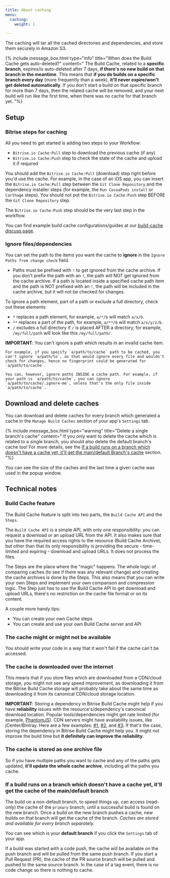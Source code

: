 ```yaml
---
title: About caching
menu:
  caching:
    weight: 1

---
```

The caching will tar all the cached directories and dependencies, and store them securely in Amazon S3.

{% include message_box.html type="info" title="When does the Build Cache gets auto-deleted?" content=" The Build Cache, related to a **specific branch**, expires/is auto-deleted after 7 days, **if there's no new build on that branch in the meantime**. This means that **if you do builds on a specific branch every day** (more frequently than a week), **it'll never expire/won't get deleted automatically**. If you don't start a build on that specific branch for more than 7 days, then the related cache will be removed, and your next build will run like the first time, when there was no cache for that branch yet.
"%}

## Setup

### Bitrise steps for caching

All you need to get started is adding two steps to your Workflow:

* `Bitrise.io Cache:Pull` step to download the previous cache (if any)
* `Bitrise.io Cache:Push` step to check the state of the cache and upload it if required

You should add the `Bitrise.io Cache:Pull` (download) step right before you'd use the cache.
For example, in the case of an iOS app, you can insert the `Bitrise.io Cache:Pull` step between the `Git Clone Repository` and the dependency installer steps (for example, the `Run CocoaPods install` or `Carthage` steps). You should not put the `Bitrise.io Cache:Push` step BEFORE the `Git Clone Repository` step.

The `Bitrise.io Cache:Push` step should be the very last step in the workflow.

You can find example build cache configurations/guides at our [build-cache discuss page](https://discuss.bitrise.io/tags/build-cache).

### Ignore files/dependencies

You can set the path to the items you want the cache to **ignore** in the `Ignore Paths from change check` field.

* Paths must be prefixed with `!` to get ignored from the cache archive. If you don't prefix the path with an `!`, the path will NOT get ignored from the cache archive.
  If a path is located inside a specified cache path item and the path is NOT prefixed with an `!`, the path will be included in the cache archive, but it will not be checked for changes.

To ignore a path element, part of a path or exclude a full directory, check out these elements:

* `*` replaces a path element, for example, `a/*/b` will match `a/x/b`.
* `**` replaces a part of the path, for example, `a/**/b` will match `a/x/y/z/b`.
* `/` excludes a full directory if `/` is placed AFTER a directory, for example, `/my/full/path` will look like this `/my/full/path/`.

**IMPORTANT**: You can't ignore a path which results in an invalid cache item.

    For example, if you specify `a/path/to/cache` path to be cached, you can't ignore `a/path/to`, as that would ignore every file and wouldn't check for changes, hence no fingerprint could be generated for `a/path/to/cache`.
    
    You can, however, ignore paths INSIDE a cache path. For example, if your path is `a/path/to/cache`, you can ignore `a/path/to/cache/.ignore-me`, unless that's the only file inside `a/path/to/cache`.

## Download and delete caches

You can download and delete caches for every branch which generated a cache in the `Manage Build Caches` section of your app's `Settings` tab.

{% include message_box.html type="warning" title="Delete a single branch's cache" content="
If you only want to delete the cache which is related to a single branch, you should also delete the default branch's cache too! For more details, see the [If a build runs on a branch which doesn't have a cache yet, it'll get the main/default Branch's cache](#if-a-build-runs-on-a-branch-which-doesnt-have-a-cache-yet-itll-get-the-maindefault-branchs-cache) section. "%}

You can see the size of the caches and the last time a given cache was used in the popup window.

## Technical notes

### Build Cache feature

The Build Cache feature is split into two parts, the `Build Cache API` and the `Steps`.

The `Build Cache API` is a simple API, with only one responsibility: you can request a download or an upload URL from the API.
It also makes sure that you have the required access rights to the resource (Build Cache Archive), but other than that its only responsibility is providing the secure - time-limited and expiring - download and upload URLs.
It does not process the files.

The Steps are the place where the "magic" happens.
The whole logic of comparing caches (to see if there was any relevant change) and creating the cache archives is done by the Steps.
This also means that you can write your own Steps and implement your own comparison and compression logic.
The Step just has to use the Build Cache API to get download and upload URLs, there's no restriction on the cache file format or on its content.

A couple more handy tips:

* You can create your own Cache steps
* You can create and use your own Build Cache server and API

### The cache might or might not be available

You should write your code in a way that it won't fail if the cache can't be accessed.

### The cache is downloaded over the internet

This means that if you store files which are downloaded from a CDN/cloud storage, you might not see
any speed improvement, as downloading it from the Bitrise Build Cache storage will probably take about the same time as downloading it from its canonical CDN/cloud storage location.

**IMPORTANT**: Storing a dependency in Bitrise Build Cache might help if you have **reliability** issues with the resource's/dependency's canonical download location. Popular tools/dependencies might get rate limited (for example, [PhantomJS](https://github.com/Medium/phantomjs/issues/501)). CDN servers might have availability issues, like jCenter/Bintray. Here are a few examples: [#1](http://status.bitrise.io/incidents/gcx1qn5lj7yt), [#2](http://status.bitrise.io/incidents/3ztgwxvwq7rm), and [#3](http://status.bitrise.io/incidents/dqpby9m1n274).
If that's the case, storing the dependency in Bitrise Build Cache might help you. It might not improve the build time but **it definitely can improve the reliability**.

### The cache is stored as one archive file

So if you have multiple paths you want to cache and any of the paths gets updated, **it'll update the whole cache archive**, including all the paths you cache.

### If a build runs on a branch which doesn't have a cache yet, it'll get the cache of the main/default branch

The build on a non-default branch, to speed things up, can access (read-only) the cache of the `primary` branch, until a successful build is found on the new branch. Once a build on the new branch pushes a cache, new builds on that branch will get the cache of the branch. _Caches are stored and available for every branch separately._

You can see which is your **default branch** if you click the `Settings` tab of your app.

If a build was started with a code push, the cache will be available on the push branch and will be pulled from the same push branch. If you start a Pull Request (PR), the cache of the PR source branch will be pulled and pushed to the same source branch. In the case of a tag event, there is no code change so there is nothing to cache.